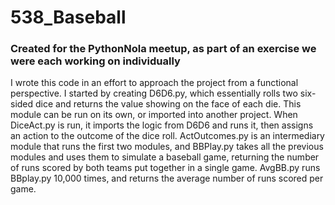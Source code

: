 # 538_Baseball
### Created for the PythonNola meetup, as part of an exercise we were each working on individually
I wrote this code in an effort to approach the project from a functional perspective.  I started by creating D6D6.py, which essentially rolls two six-sided dice and returns the value showing on the face of each die.  This module can be run on its own, or imported into another project.  When DiceAct.py is run, it imports the logic from D6D6 and runs it, then assigns an action to the outcome of the dice roll.  ActOutcomes.py is an intermediary module that runs the first two modules, and BBPlay.py takes all the previous modules and uses them to simulate a baseball game, returning the number of runs scored by both teams put together in a single game. 
AvgBB.py runs BBplay.py 10,000 times, and returns the average number of runs scored per game.
